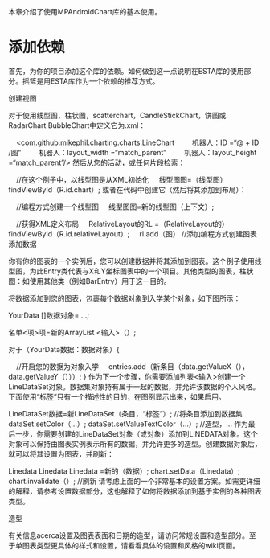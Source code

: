 本章介绍了使用MPAndroidChart库的基本使用。
# 添加依赖
首先，为你的项目添加这个库的依赖。如何做到这一点说明在ESTA库的使用部分。摇篮是用ESTA库作为一个依赖的推荐方式。

创建视图

对于使用线型图，柱状图，scatterchart，CandleStickChart，饼图或RadarChart BubbleChart中定义它为.xml：

    <com.github.mikephil.charting.charts.LineChart
        机器人：ID =“@ + ID /图”
        机器人：layout_width =“match_parent”
        机器人：layout_height =“match_parent”/>
然后从您的活动，或任何片段检索：

    //在这个例子中，以线型图是从XML初始化
    线型图图=（线型图）findViewById（R.id.chart）;
或者在代码中创建它（然后将其添加到布局）：

    //编程方式创建一个线型图
    线型图图=新的线型图（上下文）;

    //获得XML定义布局
    RelativeLayout的RL =（RelativeLayout的）findViewById（R.id.relativeLayout）;
    rl.add（图） //添加编程方式创建图表
添加数据

你有你的图表的一个实例后，您可以创建数据并将其添加到图表。这个例子使用线型图，为此Entry类代表与X和Y坐标图表中的一个项目。其他类型的图表，柱状图：如使用其他类（例如BarEntry）用于这一目的。

将数据添加到您的图表，包裹每个数据对象到入学某个对象，如下图所示：

YourData []数据对象= ...;

名单<项>项=新的ArrayList <输入>（）;

对于（YourData数据：数据对象）{

    //开启您的数据为对象入学
    entries.add（新条目（data.getValueX（），data.getValueY（）））;
}
作为下一个步骤，你需要添加列表<输入>创建一个LineDataSet对象。数据集对象持有属于一起的数据，并允许该数据的个人风格。下面使用“标签”只有一个描述性的目的，在图例显示出来，如果启用。

LineDataSet数据=新LineDataSet（条目，“标签”）; //将条目添加到数据集
dataSet.setColor（...）;
dataSet.setValueTextColor（...）; //造型，...
作为最后一步，你需要创建的LineDataSet对象（或对象）添加到LINEDATA对象。这个对象可以保持由图表实例表示所有的数据，并允许更多的造型。创建数据对象后，就可以将其设置为图表，并刷新：

Linedata Linedata Linedata =新的（数据）;
chart.setData（Linedata）;
chart.invalidate（）; //刷新
请考虑上面的一个非常基本的设置方案。如需更详细的解释，请参考设置数据部分，这也解释了如何将数据添加到基于实例的各种图表类型。

造型

有关信息acerca设置及图表表面和日期的造型，请访问常规设置和造型部分。至于单图表类型更具体的样式和设置，请看看具体的设置和风格的wiki页面。
